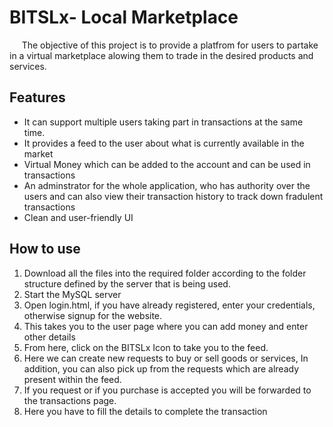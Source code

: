 # BITSLx- Local Marketplace
&nbsp;&nbsp;&nbsp;&nbsp; The objective of this project is to provide a platfrom for users to partake in a virtual marketplace alowing them to trade in the desired products and services.
## Features
<ul>
  <li>It can support multiple users taking part in transactions at the same time.</li>
  <li>It provides a feed to the user about what is currently available in the market</li>
  <li>Virtual Money which can be added to the account and can be used in transactions</li>
  <li>An adminstrator for the whole application, who has authority over the users and can also view their transaction history to track down fradulent transactions</li>
  <li>Clean and user-friendly UI</li>
</ul>

## How to use
<ol>
  <li>Download all the files into the required folder according to the folder structure defined by the server that is being used.</li>
  <li>Start the MySQL server</li>
  <li>Open login.html, if you have already registered, enter your credentials, otherwise signup for the website.</li>
  <li> This takes you to the user page where you can add money and enter other details</li>
  <li> From here, click on the BITSLx Icon to take you to the feed.</li>
  <li>Here we can create new requests to buy or sell goods or services, In addition, you can also pick up from the requests which are already present within the feed.</li>
  <li>If you request or if you purchase is accepted you will be forwarded to the transactions page.</li>
  <li>Here you have to fill the details to complete the transaction</li>
 </ol>
 
